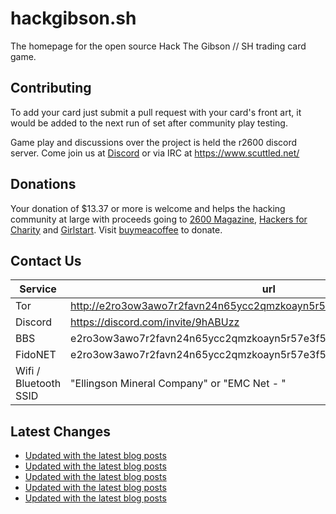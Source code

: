 # hackgibson.sh
The homepage for the open source Hack The Gibson // SH trading card game.


## Contributing

To add your card just submit a pull request with your card's front art, it would be added to the next run of set after community play testing.

Game play and discussions over the project is held the r2600 discord server. Come join us at [Discord](https://discord.com/invite/9hABUzz) or via IRC at https://www.scuttled.net/


## Donations

Your donation of $13.37 or more is welcome and helps the hacking community at large with proceeds going to [2600 Magazine](https://2600.com/), [Hackers for Charity](https://hackersforcharity.org) and [Girlstart](https://girlstart.org).  Visit [buymeacoffee](https://www.buymeacoffee.com/hackgibson.sh) to donate.


## Contact Us

Service | url
-|-
Tor | http://e2ro3ow3awo7r2favn24n65ycc2qmzkoayn5r57e3f56nvjwdcgg32ad.onion
Discord | https://discord.com/invite/9hABUzz
BBS | e2ro3ow3awo7r2favn24n65ycc2qmzkoayn5r57e3f56nvjwdcgg32ad.onion:23
FidoNET | e2ro3ow3awo7r2favn24n65ycc2qmzkoayn5r57e3f56nvjwdcgg32ad.onion:24554
Wifi / Bluetooth SSID | "Ellingson Mineral Company" or "EMC Net - <fidonet address>"

## Latest Changes
<!-- BLOG-POST-LIST:START -->
- [Updated with the latest blog posts](https://github.com/DFW2600/hackgibson.sh/commit/63272be64e4627b5865fd37eaad16e276a706374)
- [Updated with the latest blog posts](https://github.com/DFW2600/hackgibson.sh/commit/ae9d12fb23d11ea22b7ff0da13bd954b4155d2b2)
- [Updated with the latest blog posts](https://github.com/DFW2600/hackgibson.sh/commit/38baee5f9f00ae3b587f7c1c6efbb6d0aa239c5c)
- [Updated with the latest blog posts](https://github.com/DFW2600/hackgibson.sh/commit/eff90a2dfb95748ac4242f47fd16e9bbae9e2de9)
- [Updated with the latest blog posts](https://github.com/DFW2600/hackgibson.sh/commit/8a389ed3a27aa3d245c6ab0aca5c374fc9549e2c)
<!-- BLOG-POST-LIST:END -->
